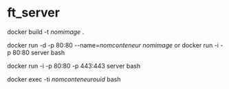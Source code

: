 # ft_server

docker build -t *nomimage* .

docker run -d -p 80:80 --name=*nomconteneur* *nomimage*
or
docker run -i -p 80:80  server bash

docker run -i -p 80:80 -p 443:443 server bash

docker exec -ti *nomconteneurouid* bash